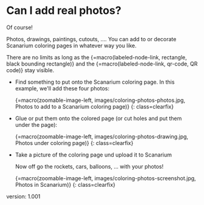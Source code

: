 # Can I add real photos?

Of course!

Photos, drawings, paintings, cutouts, ….
You can add to or decorate Scanarium coloring pages in whatever way you like.

There are no limits as long as the {=macro(labeled-node-link, rectangle, black bounding rectangle)} and the {=macro(labeled-node-link, qr-code, QR code)} stay visible.

* Find something to put onto the Scanarium coloring page.
    In this example, we'll add these four photos:

    {=macro(zoomable-image-left, images/coloring-photos-photos.jpg, Photos to add to a Scanarium coloring page)}
{: class=clearfix}

* Glue or put them onto the colored page (or cut holes and put them under the page):

    {=macro(zoomable-image-left, images/coloring-photos-drawing.jpg, Photos under coloring page)}
{: class=clearfix}

* Take a picture of the coloring page und upload it to Scanarium

    Now off go the rockets, cars, balloons, … with your photos!

    {=macro(zoomable-image-left, images/coloring-photos-screenshot.jpg, Photos in Scanarium)}
{: class=clearfix}


version: 1.001
